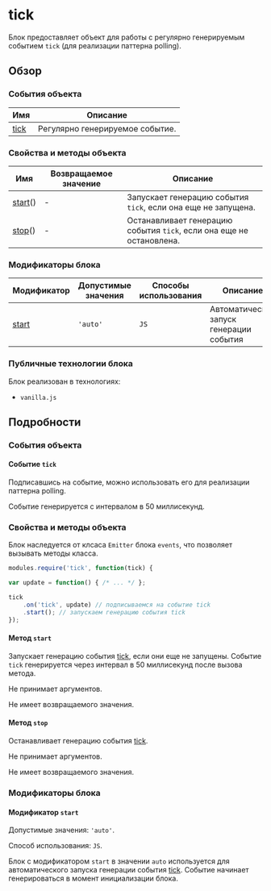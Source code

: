 # tick

Блок предоставляет объект для работы с регулярно генерируемым событием `tick` (для реализации паттерна polling).

## Обзор

### События объекта

| Имя | Описание |
| -------- | -------- |
| <a href="#events-tick">tick</a> | Регулярно генерируемое событие. |

### Свойства и методы объекта

| Имя | Возвращаемое значение | Описание |
| -------- | --- | -------- |
| <a href="#fields-start">start</a>() | - | Запускает генерацию события <code>tick</code>, если она еще не запущена. |
| <a href="#fields-stop">stop</a>() | - | Останавливает генерацию события <code>tick</code>, если она еще не остановлена. |

### Модификаторы блока

| Модификатор | Допустимые значения | Способы использования | Описание |
| ----------- | ------------------- | --------------------- | -------- |
| <a href="#modifiers-start">start</a> | <code>'auto'</code> | <code>JS</code> | Автоматический запуск генерации события |

### Публичные технологии блока

Блок реализован в технологиях:

* `vanilla.js`

## Подробности

<a name="events"></a>
### События объекта

<a name="fields-tick"></a>
#### Событие `tick`

Подписавшись на событие, можно использовать его для реализации паттерна polling.

Событие генерируется с интервалом в 50 миллисекунд.

<a name="fields"></a>
### Свойства и методы объекта

Блок наследуется от клсаса `Emitter` блока `events`, что позволяет вызывать методы класса.

```js
modules.require('tick', function(tick) {

var update = function() { /* ... */ };

tick
    .on('tick', update) // подписываемся на событие tick
    .start(); // запускаем генерацию события tick
});
```

<a name="fields-start"></a>
#### Метод `start`

Запускает генерацию события [tick](#fields-tick), если они еще не запущены. Событие `tick` генерируется через интервал в 50 миллисекунд после вызова метода.

Не принимает аргументов.

Не имеет возвращаемого значения.

<a name="fields-stop"></a>
#### Метод `stop`

Останавливает генерацию события [tick](#fields-tick).

Не принимает аргументов.

Не имеет возвращаемого значения.

<a name="modifiers"></a>
### Модификаторы блока

<a name="modifiers-start"></a>
#### Модификатор `start`

Допустимые значения: `'auto'`.

Способ использования: `JS`.

Блок с модификатором `start` в значении `auto` используется для автоматического запуска генерации события [tick](#fields-tick). Событие начинает генерироваться в момент инициализации блока.
